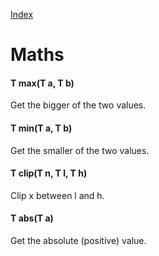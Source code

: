 [Index](../index.hpp.md#index)

# Maths

#### T max(T a, T b)
Get the bigger of the two values.

#### T min(T a, T b)
Get the smaller of the two values.

#### T clip(T n, T l, T h)
Clip x between l and h.

#### T abs(T a)
Get the absolute (positive) value.
